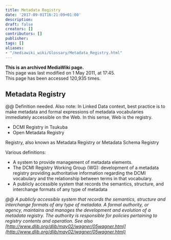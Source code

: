 ```yaml
---
title: Metadata Registry
date: '2017-09-01T16:21:09+01:00'
description: 
draft: false
creators: []
contributors: []
publisher: 
tags: []
aliases:
- "/mediawiki_wiki/Glossary/Metadata_Registry.html"
---
```


 **This is an archived MediaWiki page.**  
This page was last modified on 1 May 2011, at 17:45.  
This page has been accessed 120,935 times.

## Metadata Registry 

@@ Definition needed. Also note: In Linked Data context, best practice is to make metadata and formal expressions of metadata vocabularies immediately accessible on the Web. In this sense, Web is the registry.

- DCMI Registry in Tsukuba
- Open Metadata Registry

Registry, also known as Metadata Registry or Metadata Schema Registry

Various definitions:

- A system to provide management of metadata elements. 
- The DCMI Registry Working Group (WG): development of a metadata registry providing authoritative information regarding the DCMI vocabulary and the relationship between terms in that vocabulary.
- A publicly accessible system that records the semantics, structure, and interchange formats of any type of metadata

_@@ A publicly accessible system that records the semantics, structure and interchange formats of any type of metadata. A formal authority, or agency, maintains and manages the development and evolution of a metadata registry. The authority is responsible for policies pertaining to registry contents and operation. See also [http://www.dlib.org/dlib/may02/wagner/05wagner.html](http://www.dlib.org/dlib/may02/wagner/05wagner.html)_

